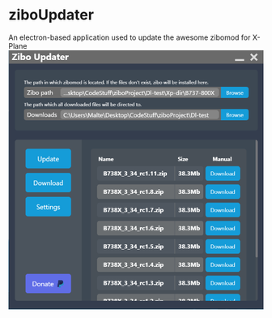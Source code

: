 # ziboUpdater
An electron-based application used to update the awesome zibomod for X-Plane
![Screenshit](https://github.com/SkySails/ziboUpdater/blob/master/src/images/screenshot.PNG?raw=true)
